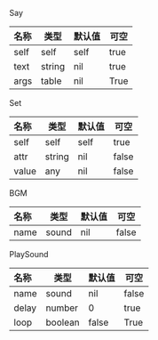 Say

| 名称 | 类型   | 默认值 | 可空 |
| :--- | ------ | ------ | ---- |
| self | self   | self   | true |
| text | string | nil    | true |
| args | table  | nil    | True |

Set

| 名称  | 类型   | 默认值 | 可空  |
| :---- | ------ | ------ | ----- |
| self  | self   | self   | true  |
| attr  | string | nil    | false |
| value | any    | nil    | false |

BGM

| 名称 | 类型  | 默认值 | 可空  |
| :--- | ----- | ------ | ----- |
| name | sound | nil    | false |

PlaySound

| 名称  | 类型    | 默认值 | 可空  |
| :---- | ------- | ------ | ----- |
| name  | sound   | nil    | false |
| delay | number  | 0      | true  |
| loop  | boolean | false  | True  |

